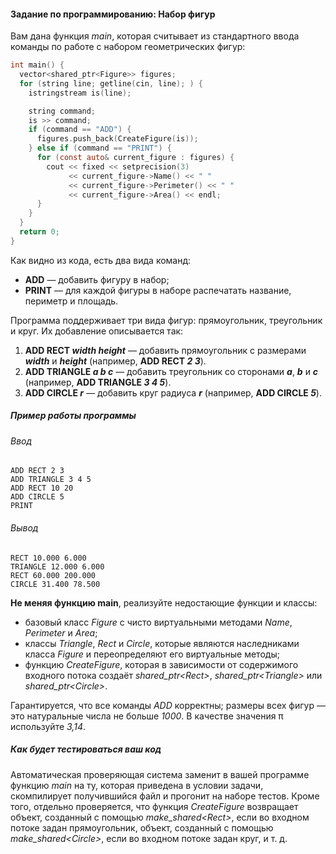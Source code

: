 #### Задание по программированию: Набор фигур ####


Вам дана функция *main*, которая считывает из стандартного ввода команды по работе с набором геометрических фигур:
```objectivec
int main() {
  vector<shared_ptr<Figure>> figures;
  for (string line; getline(cin, line); ) {
    istringstream is(line);

    string command;
    is >> command;
    if (command == "ADD") {
      figures.push_back(CreateFigure(is));
    } else if (command == "PRINT") {
      for (const auto& current_figure : figures) {
        cout << fixed << setprecision(3)
             << current_figure->Name() << " "
             << current_figure->Perimeter() << " "
             << current_figure->Area() << endl;
      }
    }
  }
  return 0;
}
```
Как видно из кода, есть два вида команд:
* **ADD** — добавить фигуру в набор;
* **PRINT** — для каждой фигуры в наборе распечатать название, периметр и площадь.

Программа поддерживает три вида фигур: прямоугольник, треугольник и круг. Их добавление описывается так:
1. **ADD RECT *width* *height*** — добавить прямоугольник с размерами ***width*** и ***height*** (например, **ADD RECT *2* *3***).
2. **ADD TRIANGLE *a* *b* *c*** — добавить треугольник со сторонами ***a***, ***b*** и ***c*** (например, **ADD TRIANGLE *3* *4* *5***).
3. **ADD CIRCLE *r*** — добавить круг радиуса ***r*** (например, **ADD CIRCLE *5***).

##### Пример работы программы #####
###### Ввод ######
```commandline
ADD RECT 2 3
ADD TRIANGLE 3 4 5
ADD RECT 10 20
ADD CIRCLE 5
PRINT
```
###### Вывод ######
```commandline
RECT 10.000 6.000
TRIANGLE 12.000 6.000
RECT 60.000 200.000
CIRCLE 31.400 78.500
```

**Не меняя функцию main**, реализуйте недостающие функции и классы:
* базовый класс *Figure* с чисто виртуальными методами *Name*, *Perimeter* и *Area*;
* классы *Triangle*, *Rect* и *Circle*, которые являются наследниками класса *Figure* и переопределяют его виртуальные методы;
* функцию *CreateFigure*, которая в зависимости от содержимого входного потока создаёт *shared_ptr\<Rect>*, *shared_ptr\<Triangle>* или *shared_ptr\<Circle>*.

Гарантируется, что все команды *ADD* корректны; размеры всех фигур — это натуральные числа не больше *1000*. В качестве значения π используйте *3,14*.

##### Как будет тестироваться ваш код #####
Автоматическая проверяющая система заменит в вашей программе функцию *main* на ту, которая приведена в условии задачи, скомпилирует получившийся файл и прогонит на наборе тестов. Кроме того, отдельно проверяется, что функция *CreateFigure* возвращает объект, созданный с помощью *make_shared\<Rect>*, если во входном потоке задан прямоугольник, объект, созданный с помощью *make_shared\<Circle>*, если во входном потоке задан круг, и т. д.